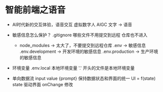 # 智能前端之语音
- AI时代新的交互体验，语音交互
  虚拟数字人 AIGC 文字 -> 语音

- 敏感信息怎么保护？
  .gitignore 哪些文件不用提交到远程 仓库也不进入
  - node_modules -> 太大了，不要提交到远程仓库
  .env -> 敏感信息
  .env.development -> 开发环境的敏感信息
  .env.production -> 生产环境的敏感信息

- 环境变量
  .env.local 本地环境变量 '.' 开头的文件是本地环境变量

- 单向数据流
  input value {prompt}
  保持数据状态和界面的统一
  UI =  f(state) state 驱动界面
  onChange 修改